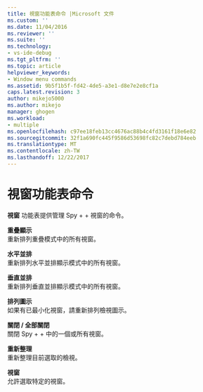 ```yaml
---
title: 視窗功能表命令 |Microsoft 文件
ms.custom: ''
ms.date: 11/04/2016
ms.reviewer: ''
ms.suite: ''
ms.technology:
- vs-ide-debug
ms.tgt_pltfrm: ''
ms.topic: article
helpviewer_keywords:
- Window menu commands
ms.assetid: 9b5f1b5f-fd42-4de5-a3e1-d8e7e2e8cf1a
caps.latest.revision: 3
author: mikejo5000
ms.author: mikejo
manager: ghogen
ms.workload:
- multiple
ms.openlocfilehash: c97ee18feb13cc4676ac88b4c4fd3161f18e6e82
ms.sourcegitcommit: 32f1a690fc445f9586d53698fc82c7debd784eeb
ms.translationtype: MT
ms.contentlocale: zh-TW
ms.lasthandoff: 12/22/2017
---
```

# <a name="window-menu-commands"></a>視窗功能表命令
**視窗** 功能表提供管理 Spy + + 視窗的命令。  
  
 **重疊顯示**  
 重新排列重疊模式中的所有視窗。  
  
 **水平並排**  
 重新排列水平並排顯示模式中的所有視窗。  
  
 **垂直並排**  
 重新排列垂直並排顯示模式中的所有視窗。  
  
 **排列圖示**  
 如果有已最小化視窗，請重新排列檢視圖示。  
  
 **關閉 / 全部關閉**  
 關閉 Spy + + 中的一個或所有視窗。  
  
 **重新整理**  
 重新整理目前選取的檢視。  
  
 **視窗**  
 允許選取特定的視窗。